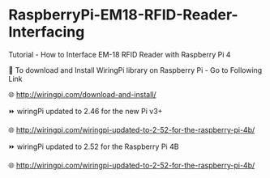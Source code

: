 # RaspberryPi-EM18-RFID-Reader-Interfacing
Tutorial - How to Interface EM-18 RFID Reader with Raspberry Pi 4


🚩 To download and Install WiringPi library on Raspberry Pi - Go to Following Link  

🌐 http://wiringpi.com/download-and-install/  


⏩ wiringPi updated to 2.46 for the new Pi v3+  

🌐 http://wiringpi.com/wiringpi-updated-to-2-52-for-the-raspberry-pi-4b/  


⏩ wiringPi updated to 2.52 for the Raspberry Pi 4B  

🌐 http://wiringpi.com/wiringpi-updated-to-2-52-for-the-raspberry-pi-4b/